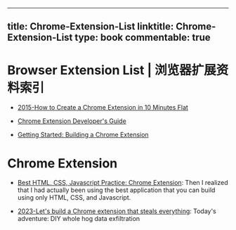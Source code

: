 
---
title: Chrome-Extension-List
linktitle: Chrome-Extension-List
type: book
commentable: true
---

# Browser Extension List | 浏览器扩展资料索引

- [2015-How to Create a Chrome Extension in 10 Minutes Flat](https://www.sitepoint.com/create-chrome-extension-10-minutes-flat/)

- [Chrome Extension Developer's Guide](https://developer.chrome.com/extensions/devguide)

- [Getting Started: Building a Chrome Extension](https://developer.chrome.com/extensions/getstarted)

# Chrome Extension

- [Best HTML, CSS, Javascript Practice: Chrome Extension](https://medium.com/@thejungwon/best-html-css-javascript-practice-chrome-extension-ae4e5e7839e): Then I realized that I had actually been using the best application that you can build using only HTML, CSS, and Javascript.

- [2023-Let's build a Chrome extension that steals everything](https://mattfrisbie.substack.com/p/spy-chrome-extension): Today's adventure: DIY whole hog data exfiltration

    